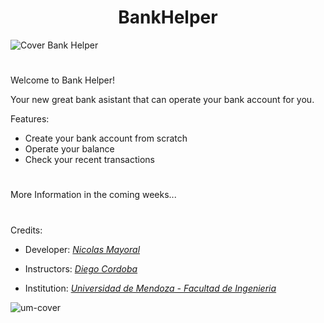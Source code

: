 <h1 align="center"> BankHelper </h1>

![Cover Bank Helper](https://github.com/NKAmazing/BankHelper/assets/83615373/f356eceb-2c79-45b6-941f-8f27fb392e07)

#

Welcome to Bank Helper!

Your new great bank asistant that can operate your bank account for you.

Features:

* Create your bank account from scratch
* Operate your balance
* Check your recent transactions

#

More Information in the coming weeks...

#

Credits:
- Developer: [<i>Nicolas Mayoral</i>](https://github.com/NKAmazing)
- Instructors: [<i>Diego Cordoba</i>](https://github.com/d1cor)
  
- Institution: [<i>Universidad de Mendoza - Facultad de Ingenieria</i>](https://um.edu.ar/ingenieria/)

![um-cover](https://user-images.githubusercontent.com/83615373/235419081-c36fcb36-c412-4317-b40a-7cad5e937339.png)

